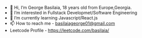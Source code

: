 - 👋 Hi, I’m George Basilaia, 18 years old  from Europe,Georgia.
- 👀 I’m interested in Fullstack Developmet/Software Engineering
- 🌱 I’m currently learning Javascript/React.js
- 📫 How to reach me - basilaiageorge01@gmail.com
- Leetcode Profile - https://leetcode.com/basilaia/
